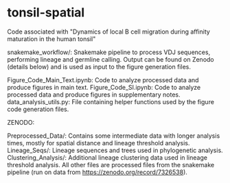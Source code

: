 # tonsil-spatial

Code associated with "Dynamics of local B cell migration during affinity maturation in the human tonsil"

snakemake_workflow/: Snakemake pipeline to process VDJ sequences, performing lineage and germline calling. Output can be found on Zenodo (details below) and is used as input to the figure generation files.

Figure_Code_Main_Text.ipynb: Code to analyze processed data and produce figures in main text.
Figure_Code_SI.ipynb: Code to analyze processed data and produce figures in supplementary notes.
data_analysis_utils.py: File containing helper functions used by the figure code generation files.

ZENODO:

Preprocessed_Data/: Contains some intermediate data with longer analysis times, mostly for spatial distance and lineage threshold analysis.
Lineage_Seqs/: Lineage sequences and trees used in phylogenetic analysis.
Clustering_Analysis/: Additional lineage clustering data used in lineage threshold analysis.
All other files are processed files from the snakemake pipeline (run on data from https://zenodo.org/record/7326538).

